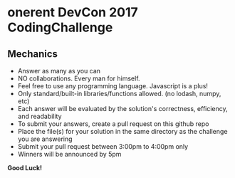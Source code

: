 # onerent DevCon 2017 CodingChallenge

## Mechanics
* Answer as many as you can
* NO collaborations.  Every man for himself.
* Feel free to use any programming language.  Javascript is a plus!
* Only standard/built-in libraries/functions allowed. (no lodash, numpy, etc)
* Each answer will be evaluated by the solution's correctness, efficiency, and readability
* To submit your answers, create a pull request on this github repo
* Place the file(s) for your solution in the same directory as the challenge you are answering
* Submit your pull request between 3:00pm to 4:00pm only
* Winners will be announced by 5pm


**Good Luck!**
